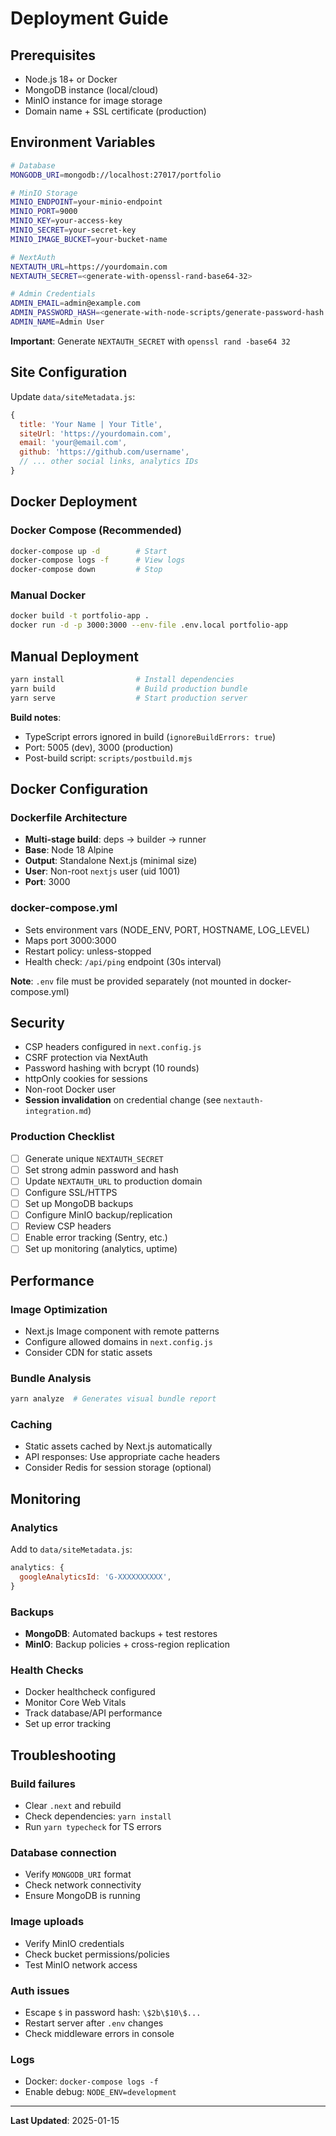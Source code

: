 # Deployment Guide

## Prerequisites

- Node.js 18+ or Docker
- MongoDB instance (local/cloud)
- MinIO instance for image storage
- Domain name + SSL certificate (production)

## Environment Variables

```bash
# Database
MONGODB_URI=mongodb://localhost:27017/portfolio

# MinIO Storage
MINIO_ENDPOINT=your-minio-endpoint
MINIO_PORT=9000
MINIO_KEY=your-access-key
MINIO_SECRET=your-secret-key
MINIO_IMAGE_BUCKET=your-bucket-name

# NextAuth
NEXTAUTH_URL=https://yourdomain.com
NEXTAUTH_SECRET=<generate-with-openssl-rand-base64-32>

# Admin Credentials
ADMIN_EMAIL=admin@example.com
ADMIN_PASSWORD_HASH=<generate-with-node-scripts/generate-password-hash.js>
ADMIN_NAME=Admin User
```

**Important**: Generate `NEXTAUTH_SECRET` with `openssl rand -base64 32`

## Site Configuration

Update `data/siteMetadata.js`:

```javascript
{
  title: 'Your Name | Your Title',
  siteUrl: 'https://yourdomain.com',
  email: 'your@email.com',
  github: 'https://github.com/username',
  // ... other social links, analytics IDs
}
```

## Docker Deployment

### Docker Compose (Recommended)

```bash
docker-compose up -d        # Start
docker-compose logs -f      # View logs
docker-compose down         # Stop
```

### Manual Docker

```bash
docker build -t portfolio-app .
docker run -d -p 3000:3000 --env-file .env.local portfolio-app
```

## Manual Deployment

```bash
yarn install                # Install dependencies
yarn build                  # Build production bundle
yarn serve                  # Start production server
```

**Build notes**:

- TypeScript errors ignored in build (`ignoreBuildErrors: true`)
- Port: 5005 (dev), 3000 (production)
- Post-build script: `scripts/postbuild.mjs`

## Docker Configuration

### Dockerfile Architecture

- **Multi-stage build**: deps → builder → runner
- **Base**: Node 18 Alpine
- **Output**: Standalone Next.js (minimal size)
- **User**: Non-root `nextjs` user (uid 1001)
- **Port**: 3000

### docker-compose.yml

- Sets environment vars (NODE_ENV, PORT, HOSTNAME, LOG_LEVEL)
- Maps port 3000:3000
- Restart policy: unless-stopped
- Health check: `/api/ping` endpoint (30s interval)

**Note**: `.env` file must be provided separately (not mounted in docker-compose.yml)

## Security

- CSP headers configured in `next.config.js`
- CSRF protection via NextAuth
- Password hashing with bcrypt (10 rounds)
- httpOnly cookies for sessions
- Non-root Docker user
- **Session invalidation** on credential change (see `nextauth-integration.md`)

### Production Checklist

- [ ] Generate unique `NEXTAUTH_SECRET`
- [ ] Set strong admin password and hash
- [ ] Update `NEXTAUTH_URL` to production domain
- [ ] Configure SSL/HTTPS
- [ ] Set up MongoDB backups
- [ ] Configure MinIO backup/replication
- [ ] Review CSP headers
- [ ] Enable error tracking (Sentry, etc.)
- [ ] Set up monitoring (analytics, uptime)

## Performance

### Image Optimization

- Next.js Image component with remote patterns
- Configure allowed domains in `next.config.js`
- Consider CDN for static assets

### Bundle Analysis

```bash
yarn analyze  # Generates visual bundle report
```

### Caching

- Static assets cached by Next.js automatically
- API responses: Use appropriate cache headers
- Consider Redis for session storage (optional)

## Monitoring

### Analytics

Add to `data/siteMetadata.js`:

```javascript
analytics: {
  googleAnalyticsId: 'G-XXXXXXXXXX',
}
```

### Backups

- **MongoDB**: Automated backups + test restores
- **MinIO**: Backup policies + cross-region replication

### Health Checks

- Docker healthcheck configured
- Monitor Core Web Vitals
- Track database/API performance
- Set up error tracking

## Troubleshooting

### Build failures

- Clear `.next` and rebuild
- Check dependencies: `yarn install`
- Run `yarn typecheck` for TS errors

### Database connection

- Verify `MONGODB_URI` format
- Check network connectivity
- Ensure MongoDB is running

### Image uploads

- Verify MinIO credentials
- Check bucket permissions/policies
- Test MinIO network access

### Auth issues

- Escape `$` in password hash: `\$2b\$10\$...`
- Restart server after `.env` changes
- Check middleware errors in console

### Logs

- Docker: `docker-compose logs -f`
- Enable debug: `NODE_ENV=development`

---

**Last Updated**: 2025-01-15
